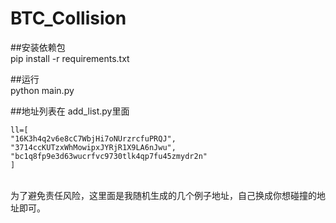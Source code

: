 # BTC_Collision

##安装依赖包<br>
pip install -r requirements.txt

##运行<br>
python main.py

##地址列表在 add_list.py里面<br>
```
ll=[
"16K3h4q2v6e8cC7WbjHi7oNUrzrcfuPRQJ",
"3714ccKUTzxWhMowipxJYRjR1X9LA6nJwu",
"bc1q8fp9e3d63wucrfvc9730tlk4qp7fu45zmydr2n"
]
```
<br>
为了避免责任风险，这里面是我随机生成的几个例子地址，自己换成你想碰撞的地址即可。
